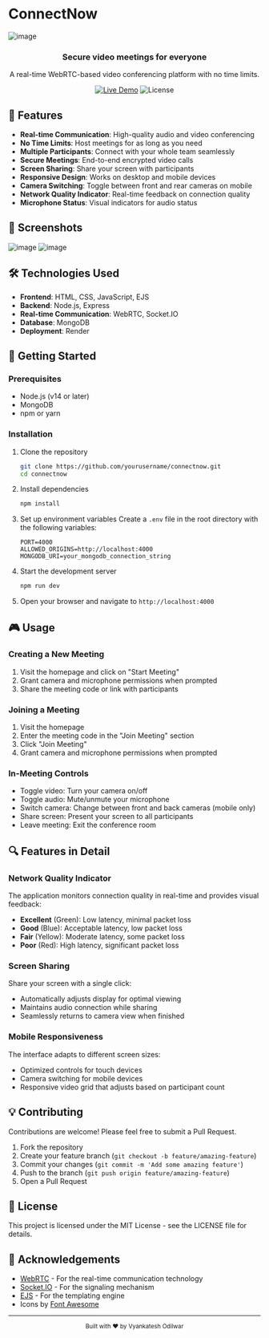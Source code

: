 
# ConnectNow

![image](https://github.com/user-attachments/assets/6733cf8c-f08f-4701-9b7c-35786ab67ea4)

<div align="center">
  <h3>Secure video meetings for everyone</h3>
  <p>A real-time WebRTC-based video conferencing platform with no time limits.</p>
  
  [![Live Demo](https://img.shields.io/badge/Live-Demo-brightgreen)](https://connectnow-sg3o.onrender.com)
  ![License](https://img.shields.io/badge/License-MIT-blue)
</div>

## 🌟 Features

- **Real-time Communication**: High-quality audio and video conferencing
- **No Time Limits**: Host meetings for as long as you need
- **Multiple Participants**: Connect with your whole team seamlessly
- **Secure Meetings**: End-to-end encrypted video calls
- **Screen Sharing**: Share your screen with participants
- **Responsive Design**: Works on desktop and mobile devices
- **Camera Switching**: Toggle between front and rear cameras on mobile
- **Network Quality Indicator**: Real-time feedback on connection quality
- **Microphone Status**: Visual indicators for audio status

## 📱 Screenshots

![image](https://github.com/user-attachments/assets/5d3319c7-f2ad-4d15-9e5b-e28c80b676d4)
![image](https://github.com/user-attachments/assets/d80b1f71-425d-4bb8-aae7-dcd13adbd599)


## 🛠️ Technologies Used

- **Frontend**: HTML, CSS, JavaScript, EJS
- **Backend**: Node.js, Express
- **Real-time Communication**: WebRTC, Socket.IO
- **Database**: MongoDB
- **Deployment**: Render

## 🚀 Getting Started

### Prerequisites

- Node.js (v14 or later)
- MongoDB
- npm or yarn

### Installation

1. Clone the repository
   ```bash
   git clone https://github.com/yourusername/connectnow.git
   cd connectnow
   ```

2. Install dependencies
   ```bash
   npm install
   ```

3. Set up environment variables
   Create a `.env` file in the root directory with the following variables:
   ```
   PORT=4000
   ALLOWED_ORIGINS=http://localhost:4000
   MONGODB_URI=your_mongodb_connection_string
   ```

4. Start the development server
   ```bash
   npm run dev
   ```

5. Open your browser and navigate to `http://localhost:4000`

## 🎮 Usage

### Creating a New Meeting

1. Visit the homepage and click on "Start Meeting"
2. Grant camera and microphone permissions when prompted
3. Share the meeting code or link with participants

### Joining a Meeting

1. Visit the homepage
2. Enter the meeting code in the "Join Meeting" section
3. Click "Join Meeting"
4. Grant camera and microphone permissions when prompted

### In-Meeting Controls

- Toggle video: Turn your camera on/off
- Toggle audio: Mute/unmute your microphone
- Switch camera: Change between front and back cameras (mobile only)
- Share screen: Present your screen to all participants
- Leave meeting: Exit the conference room

## 🔍 Features in Detail

### Network Quality Indicator

The application monitors connection quality in real-time and provides visual feedback:
- **Excellent** (Green): Low latency, minimal packet loss
- **Good** (Blue): Acceptable latency, low packet loss
- **Fair** (Yellow): Moderate latency, some packet loss
- **Poor** (Red): High latency, significant packet loss

### Screen Sharing

Share your screen with a single click:
- Automatically adjusts display for optimal viewing
- Maintains audio connection while sharing
- Seamlessly returns to camera view when finished

### Mobile Responsiveness

The interface adapts to different screen sizes:
- Optimized controls for touch devices
- Camera switching for mobile devices
- Responsive video grid that adjusts based on participant count

## 💡 Contributing

Contributions are welcome! Please feel free to submit a Pull Request.

1. Fork the repository
2. Create your feature branch (`git checkout -b feature/amazing-feature`)
3. Commit your changes (`git commit -m 'Add some amazing feature'`)
4. Push to the branch (`git push origin feature/amazing-feature`)
5. Open a Pull Request

## 📄 License

This project is licensed under the MIT License - see the LICENSE file for details.

## 🙏 Acknowledgements

- [WebRTC](https://webrtc.org/) - For the real-time communication technology
- [Socket.IO](https://socket.io/) - For the signaling mechanism
- [EJS](https://ejs.co/) - For the templating engine
- Icons by [Font Awesome](https://fontawesome.com/)

---

<div align="center">
  <sub>Built with ❤️ by Vyankatesh Odilwar</sub>
</div>
